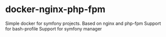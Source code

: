docker-nginx-php-fpm
=================

Simple docker for symfony projects.
Based on nginx and php-fpm 
Support for bash-profile
Support for symfony manager
